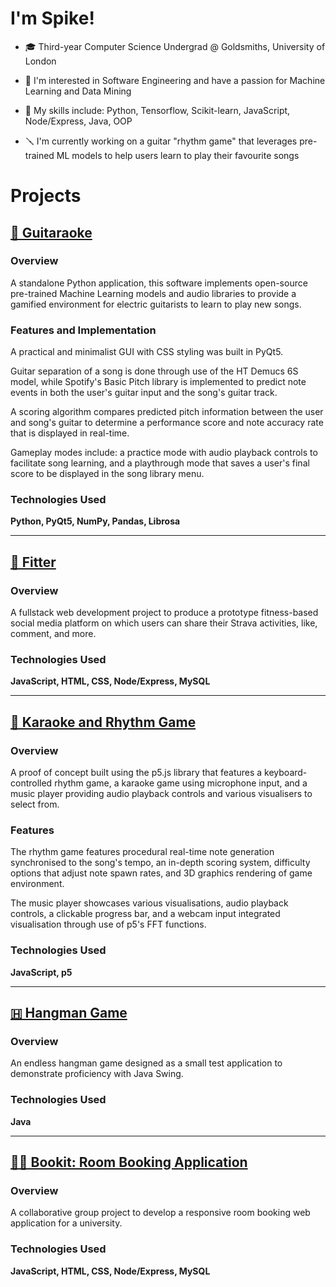 # I'm Spike!
- 🎓 Third-year Computer Science Undergrad @ Goldsmiths, University of London

- 💭 I'm interested in Software Engineering and have a passion for Machine Learning and Data Mining

- 🎯 My skills include: Python, Tensorflow, Scikit-learn, JavaScript, Node/Express, Java, OOP

- 🪛 I'm currently working on a guitar "rhythm game" that leverages pre-trained ML models to
help users learn to play their favourite songs

# Projects

## [🎸 Guitaraoke](https://github.com/SpikeElliot/Guitaraoke)

### Overview

A standalone Python application, this software implements open-source pre-trained Machine Learning models
and audio libraries to provide a gamified environment for electric guitarists to learn to play new songs.

### Features and Implementation

A practical and minimalist GUI with CSS styling was built in PyQt5.

Guitar separation of a song is done through use of the HT Demucs 6S model, while Spotify's Basic Pitch
library is implemented to predict note events in both the user's guitar input and the song's guitar track.

A scoring algorithm compares predicted pitch information between the user and song's guitar to determine
a performance score and note accuracy rate that is displayed in real-time.

Gameplay modes include: a practice mode with audio playback controls to facilitate song learning,
and a playthrough mode that saves a user's final score to be displayed in the song library menu.

### Technologies Used

**Python, PyQt5, NumPy, Pandas, Librosa**

---

## [🏃 Fitter](https://github.com/SpikeElliot/Fitter)

### Overview

A fullstack web development project to produce a prototype fitness-based social media platform on
which users can share their Strava activities, like, comment, and more.

### Technologies Used

**JavaScript, HTML, CSS, Node/Express, MySQL**

---

## [🎵 Karaoke and Rhythm Game](https://github.com/sahas036211/p5-Karaoke-and-Rhythm-Game)

### Overview

A proof of concept built using the p5.js library that features a keyboard-controlled
rhythm game, a karaoke game using microphone input, and a music player providing
audio playback controls and various visualisers to select from.

### Features

The rhythm game features procedural real-time note generation synchronised to the song's tempo,
an in-depth scoring system, difficulty options that adjust note spawn rates, and 3D graphics
rendering of game environment.

The music player showcases various visualisations, audio playback controls, a clickable progress
bar, and a webcam input integrated visualisation through use of p5's FFT functions.

### Technologies Used

**JavaScript, p5**

---

## [🇭 Hangman Game](https://github.com/SpikeElliot/Java-Hangman-Game)

### Overview 

An endless hangman game designed as a small test application to demonstrate proficiency with Java Swing. 

### Technologies Used

**Java**

---

## [🧑‍🏫 Bookit: Room Booking Application](https://github.com/jbrun001/roombooking)

### Overview

A collaborative group project to develop a responsive room booking web application for a university.

### Technologies Used

**JavaScript, HTML, CSS, Node/Express, MySQL**

<!--

Here are some ideas to get you started:

- 🔭 I’m currently working on ...
- 🌱 I’m currently learning ...
- 👯 I’m looking to collaborate on ...
- 🤔 I’m looking for help with ...
- 💬 Ask me about ...
- 📫 How to reach me: ...
- 😄 Pronouns: ...
- ⚡ Fun fact: ...
-->
